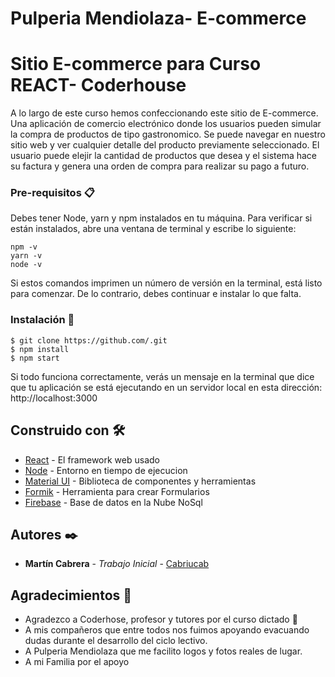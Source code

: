# Pulperia Mendiolaza- E-commerce
# Sitio E-commerce para Curso REACT- Coderhouse

A lo largo de este curso hemos confeccionando este sitio de E-commerce.
Una aplicación de comercio electrónico donde los usuarios pueden simular la compra de productos de tipo gastronomico. 
Se puede navegar en nuestro sitio web y ver cualquier detalle del producto previamente seleccionado. 
El usuario puede elejir la cantidad de productos que desea y el sistema hace su factura y genera una orden de compra para realizar su pago a futuro.



### Pre-requisitos 📋

Debes tener Node, yarn y npm instalados en tu máquina. Para verificar si están instalados, abre una ventana de terminal y escribe lo siguiente:
```
npm -v
yarn -v
node -v
```

Si estos comandos imprimen un número de versión en la terminal, está listo para comenzar. De lo contrario, debes continuar e instalar lo que falta.

### Instalación 🔧
```
$ git clone https://github.com/.git
$ npm install
$ npm start

```
Si todo funciona correctamente, verás un mensaje en la terminal que dice que tu aplicación se está ejecutando en un servidor local en esta dirección: http://localhost:3000


## Construido con 🛠️


* [React](https://es.reactjs.org/) - El framework web usado
* [Node](https://nodejs.org/en/) - Entorno en tiempo de ejecucion
* [Material UI](https://mui.com/) - Biblioteca de componentes y herramientas
* [Formik](https://formik.org/) - Herramienta para crear Formularios
* [Firebase](https://firebase.google.com/) - Base de datos en la Nube NoSql








## Autores ✒️


* **Martín Cabrera** - *Trabajo Inicial* - [Cabriucab](https://github.com/cabriucab)

## Agradecimientos 🎁

* Agradezco a Coderhose, profesor y tutores por el curso dictado 📢
* A mis compañeros que entre todos nos fuimos apoyando evacuando dudas durante el desarrollo del ciclo lectivo.
* A Pulperia Mendiolaza que me facilito logos y fotos reales de lugar.
* A mi Familia por el apoyo




